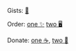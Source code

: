 Gists: [📁](https://gist.github.com/senselessnick)

Order: [one ✨](https://www.fiverr.com/share/R0Z0pD) [two 🖥️](https://www.upwork.com/services/product/development-it-serverless-telegram-bot-extreme-quickly-1573441433013714944?ref=project_share)

Donate: [one ☕](https://www.buymeacoffee.com/senselessname), [two 💸](https://funding.wmtransfer.com/botodel/donate)
